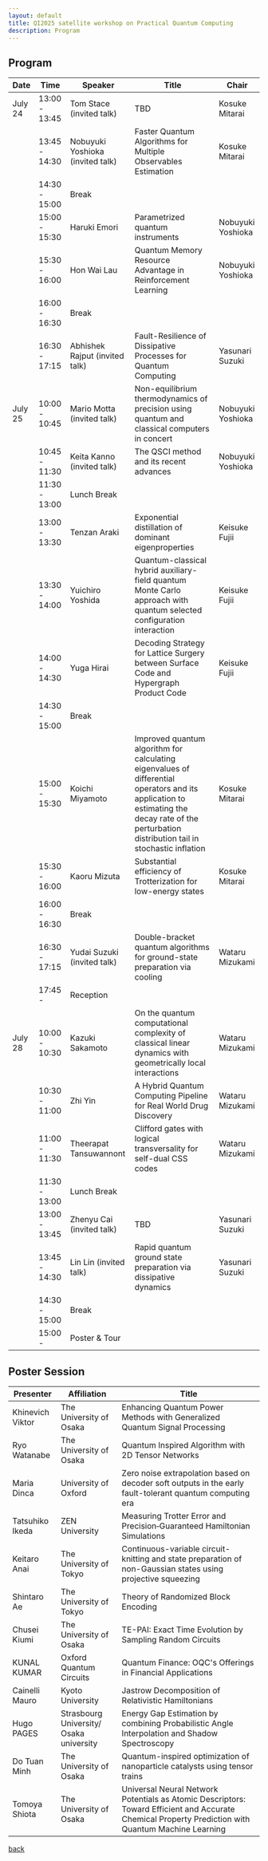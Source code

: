 ```yaml
---
layout: default
title: QI2025 satellite workshop on Practical Quantum Computing
description: Program
---
```


## Program

| Date     | Time          | Speaker                          | Title                                                                                          | Chair             |
|----------|---------------|----------------------------------|------------------------------------------------------------------------------------------------|-------------------|
| July 24  | 13:00 - 13:45 | Tom Stace (invited talk)         | TBD                                                                                            | Kosuke Mitarai    |
|          | 13:45 - 14:30 | Nobuyuki Yoshioka (invited talk) | Faster Quantum Algorithms for Multiple Observables Estimation                                  | Kosuke Mitarai    |
|          | 14:30 - 15:00 | Break                            |                                                                                                |                   |
|          | 15:00 - 15:30 | Haruki Emori                     | Parametrized quantum instruments                                                               | Nobuyuki Yoshioka   |
|          | 15:30 - 16:00 | Hon Wai Lau                      | Quantum Memory Resource Advantage in Reinforcement Learning                                    | Nobuyuki Yoshioka   |
|          | 16:00 - 16:30 | Break                            |                                                                                                |                   |
|          | 16:30 - 17:15 | Abhishek Rajput (invited talk)   | Fault-Resilience of Dissipative Processes for Quantum Computing                                | Yasunari Suzuki   |
| July 25  | 10:00 - 10:45 | Mario Motta (invited talk)       | Non-equilibrium thermodynamics of precision using quantum and classical computers in concert | Nobuyuki Yoshioka |
|          | 10:45 - 11:30 | Keita Kanno (invited talk)       | The QSCI method and its recent advances                                                        | Nobuyuki Yoshioka |
|          | 11:30 - 13:00 | Lunch Break                      |                                                                                                |                   |
|          | 13:00 - 13:30 | Tenzan Araki                     | Exponential distillation of dominant eigenproperties                                           | Keisuke Fujii     |
|          | 13:30 - 14:00 | Yuichiro Yoshida                 | Quantum-classical hybrid auxiliary-field quantum Monte Carlo approach with quantum selected configuration interaction | Keisuke Fujii     |
|          | 14:00 - 14:30 | Yuga Hirai                       | Decoding Strategy for Lattice Surgery between Surface Code and Hypergraph Product Code         | Keisuke Fujii     |
|          | 14:30 - 15:00 | Break                            |                                                                                                |                   |
|          | 15:00 - 15:30 | Koichi Miyamoto                  | Improved quantum algorithm for calculating eigenvalues of differential operators and its application to estimating the decay rate of the perturbation distribution tail in stochastic inflation | Kosuke Mitarai    |
|          | 15:30 - 16:00 | Kaoru Mizuta                     | Substantial efficiency of Trotterization for low-energy states                                 | Kosuke Mitarai    |
|          | 16:00 - 16:30 | Break                            |                                                                                                |                   |
|          | 16:30 - 17:15 | Yudai Suzuki (invited talk)      | Double-bracket quantum algorithms for ground-state preparation via cooling                     | Wataru Mizukami     |
|          | 17:45 -       | Reception                        |                                                                                                |                   |
| July 28  | 10:00 - 10:30 | Kazuki Sakamoto                  | On the quantum computational complexity of classical linear dynamics with geometrically local interactions | Wataru Mizukami   |
|          | 10:30 - 11:00 | Zhi Yin                          | A Hybrid Quantum Computing Pipeline for Real World Drug Discovery                              | Wataru Mizukami   |
|          | 11:00 - 11:30 | Theerapat Tansuwannont           | Clifford gates with logical transversality for self-dual CSS codes                             | Wataru Mizukami   |
|          | 11:30 - 13:00 | Lunch Break                      |                                                                                                |                   |
|          | 13:00 - 13:45 | Zhenyu Cai (invited talk)        | TBD                                                                                            | Yasunari Suzuki   |
|          | 13:45 - 14:30 | Lin Lin (invited talk)           | Rapid quantum ground state preparation via dissipative dynamics                                | Yasunari Suzuki   |
|          | 14:30 - 15:00 | Break                            |                                                                                                |                   |
|          | 15:00 -       | Poster & Tour                    |                                                                                                |                   |

## Poster Session

| Presenter       | Affiliation                          | Title                                                                                                |
|-----------------|--------------------------------------|------------------------------------------------------------------------------------------------------|
| Khinevich Viktor| The University of Osaka              | Enhancing Quantum Power Methods with Generalized Quantum Signal Processing                           |
| Ryo Watanabe    | The University of Osaka              | Quantum Inspired Algorithm with 2D Tensor Networks                                                   |
| Maria Dinca     | University of Oxford                 | Zero noise extrapolation based on decoder soft outputs in the early fault-tolerant quantum computing era |
| Tatsuhiko Ikeda | ZEN University                       | Measuring Trotter Error and Precision‑Guaranteed Hamiltonian Simulations                           |
| Keitaro Anai    | The University of Tokyo              | Continuous-variable circuit-knitting and state preparation of non-Gaussian states using projective squeezing |
| Shintaro Ae     | The University of Tokyo              | Theory of Randomized Block Encoding                                                                  |
| Chusei Kiumi    | The University of Osaka              | TE-PAI: Exact Time Evolution by Sampling Random Circuits                                             |
| KUNAL KUMAR     | Oxford Quantum Circuits              | Quantum Finance: OQC's Offerings in Financial Applications                                           |
| Cainelli Mauro  | Kyoto University                     | Jastrow Decomposition of Relativistic Hamiltonians                                                   |
| Hugo PAGES      | Strasbourg University/ Osaka university | Energy Gap Estimation by combining  Probabilistic Angle Interpolation  and Shadow Spectroscopy       |
| Do Tuan Minh    | The University of Osaka              | Quantum-inspired optimization of nanoparticle catalysts using tensor trains                          |
| Tomoya Shiota   | The University of Osaka              | Universal Neural Network Potentials as Atomic Descriptors: Toward Efficient and Accurate Chemical Property Prediction with Quantum Machine Learning |

[back](./)
